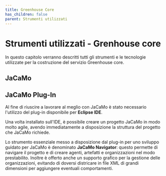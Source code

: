 ```yaml
---
title: Greenhouse Core 
has_children: false
parent: Strumenti utilizzati
---
```


# Strumenti utilizzati - Grenhouse core

In questo capitolo verranno descritti tutti gli strumenti e le tecnologie utilizzate per la costruzione del servizio Greenhouse core.

## JaCaMo

## JaCaMo Plug-In
Al fine di riuscire a lavorare al meglio con JaCaMo è stato necessario l'utilizzo del plug-in disponibile per __Eclipse IDE__.  

Una volta installato sull'IDE, è possibile creare un progetto JaCaMo in modo molto agile, avendo immediatamente a disposizione la struttura del progetto che JaCaMo richiede.  

Lo strumento essenziale messo a disposizione dal plug-in per uno sviluppo guidato per JaCaMo è denominato __JaCaMo Navigator__: questo permette di navigare il progetto e di creare agenti, artefatti e organizzazioni nel modo prestabilito. Inoltre è offerto anche un supporto grafico per la gestione delle organizzazioni, evitando di doversi districare in file XML di grandi dimensioni per aggiungere eventuali comportamenti.